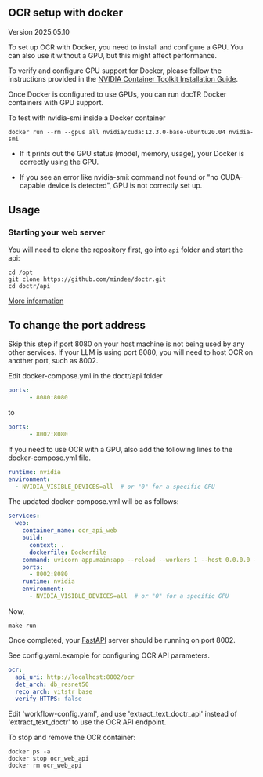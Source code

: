 ## OCR setup with docker
Version 2025.05.10

To set up OCR with Docker, you need to install and configure a GPU. You can also use it without a GPU, but this might affect performance.

To verify and configure GPU support for Docker, please follow the instructions provided in the [NVIDIA Container Toolkit Installation Guide](https://docs.nvidia.com/datacenter/cloud-native/container-toolkit/latest/install-guide.html).

Once Docker is configured to use GPUs, you can run docTR Docker containers with GPU support.

To test with nvidia-smi inside a Docker container

```shell
docker run --rm --gpus all nvidia/cuda:12.3.0-base-ubuntu20.04 nvidia-smi
```

- If it prints out the GPU status (model, memory, usage), your Docker is correctly using the GPU.

- If you see an error like nvidia-smi: command not found or "no CUDA-capable device is detected", GPU is not correctly set up.

## Usage

### Starting your web server

You will need to clone the repository first, go into `api` folder and start the api:

```shell
cd /opt
git clone https://github.com/mindee/doctr.git
cd doctr/api
```

[More information](https://github.com/mindee/doctr/blob/main/api/README.md)

## To change the port address

Skip this step if port 8080 on your host machine is not being used by any other services. If your LLM is using port 8080, you will need to host OCR on another port, such as 8002.

Edit docker-compose.yml in the doctr/api folder

```yaml
ports:
      - 8080:8080
```

to

```yaml
ports:
      - 8002:8080
```

If you need to use OCR with a GPU, also add the following lines to the docker-compose.yml file.

```yaml
runtime: nvidia
environment:
  - NVIDIA_VISIBLE_DEVICES=all  # or "0" for a specific GPU
```

The updated docker-compose.yml will be as follows:

```yaml
services:
  web:
    container_name: ocr_api_web
    build:
      context: .
      dockerfile: Dockerfile
    command: uvicorn app.main:app --reload --workers 1 --host 0.0.0.0 --port 8080
    ports:
      - 8002:8080
    runtime: nvidia
    environment:
      - NVIDIA_VISIBLE_DEVICES=all  # or "0" for a specific GPU
```

Now,

```shell
make run
```

Once completed, your [FastAPI](https://fastapi.tiangolo.com/) server should be running on port 8002.

See config.yaml.example for configuring OCR API parameters.

```yaml
ocr:
  api_uri: http://localhost:8002/ocr
  det_arch: db_resnet50
  reco_arch: vitstr_base
  verify-HTTPS: false
```

Edit 'workflow-config.yaml', and use 'extract_text_doctr_api' instead of 'extract_text_doctr' to use the OCR API endpoint.

To stop and remove the OCR container:
```shell
docker ps -a
docker stop ocr_web_api
docker rm ocr_web_api
```
